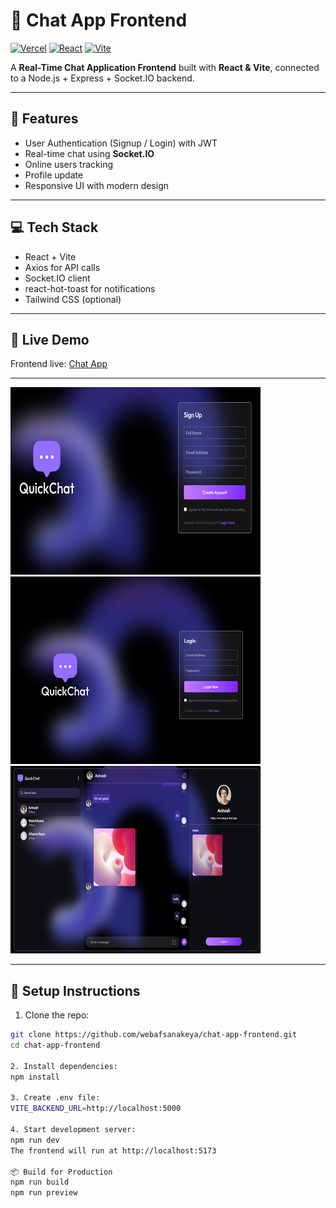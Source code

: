 # 🚀 Chat App Frontend

[![Vercel](https://img.shields.io/badge/Frontend-Vercel-blue)](https://chat-app-frontend.vercel.app)
[![React](https://img.shields.io/badge/React-18.2-blue)](https://reactjs.org/)
[![Vite](https://img.shields.io/badge/Vite-5.2-orange)](https://vitejs.dev/)

A **Real-Time Chat Application Frontend** built with **React & Vite**, connected to a Node.js + Express + Socket.IO backend.

---

## 🌟 Features

- User Authentication (Signup / Login) with JWT
- Real-time chat using **Socket.IO**
- Online users tracking
- Profile update
- Responsive UI with modern design

---

## 💻 Tech Stack

- React + Vite  
- Axios for API calls  
- Socket.IO client  
- react-hot-toast for notifications  
- Tailwind CSS (optional)  

---

## 🔗 Live Demo

Frontend live: [Chat App](https://chat-app-frontend-delta-seven.vercel.app)


---

![Signup Page](./screenshots/signup.png)
![Login Page](./screenshots/login.png)
![Chat Window](./screenshots/chat-window.png)


---

## 🔧 Setup Instructions

1. Clone the repo:

```bash
git clone https://github.com/webafsanakeya/chat-app-frontend.git
cd chat-app-frontend

2. Install dependencies:
npm install

3. Create .env file:
VITE_BACKEND_URL=http://localhost:5000

4. Start development server:
npm run dev
The frontend will run at http://localhost:5173

📦 Build for Production
npm run build
npm run preview

